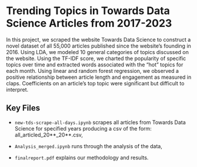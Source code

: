 # Trending Topics in Towards Data Science Articles from 2017-2023

In this project, we scraped the website Towards Data Science to construct a novel dataset of all 55,000 articles published since the website’s founding in 2016. Using LDA, we modeled 10 general categories of topics discussed on the website. Using the TF-IDF score, we charted the popularity of specific topics over time and extracted words associated with the “hot” topics for each month. Using linear and random forest regression, we observed a positive relationship between article length and engagement as measured in claps. Coefficients on an article’s top topic were significant but difficult to interpret.

## Key Files

* `new-tds-scrape-all-days.ipynb` scrapes all articles from Towards Data Science for specified years producing a csv of the form: all_articled_20**_20**.csv,

* `Analysis_merged.ipynb` runs through the analysis of the data,
 
* `finalreport.pdf` explains our methodology and results.
